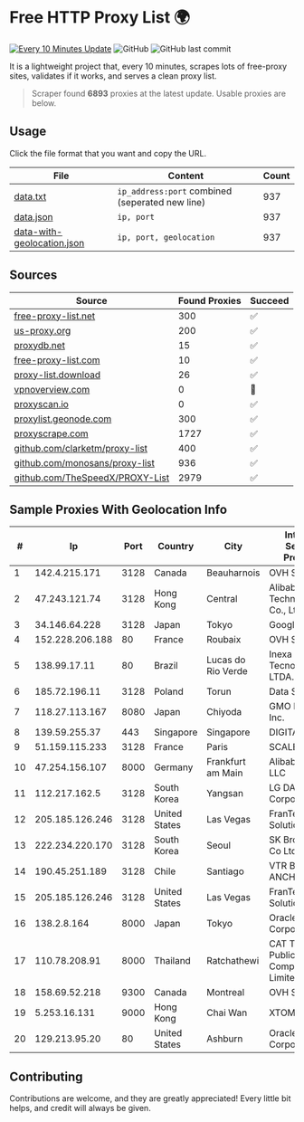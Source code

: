 
# Free HTTP Proxy List 🌍

[![Every 10 Minutes Update](https://github.com/mertguvencli/http-proxy-list/actions/workflows/main.yml/badge.svg?branch=main)](https://github.com/mertguvencli/http-proxy-list/actions/workflows/main.yml)
![GitHub](https://img.shields.io/github/license/mertguvencli/http-proxy-list)
![GitHub last commit](https://img.shields.io/github/last-commit/mertguvencli/http-proxy-list)

It is a lightweight project that, every 10 minutes, scrapes lots of free-proxy sites, validates if it works, and serves a clean proxy list.


> Scraper found **6893** proxies at the latest update. Usable proxies are below.

## Usage

Click the file format that you want and copy the URL.


|File|Content|Count|
|----|-------|-----|
|[data.txt](https://raw.githubusercontent.com/mertguvencli/http-proxy-list/main/proxy-list/data.txt)|`ip_address:port` combined (seperated new line)|937|
|[data.json](https://raw.githubusercontent.com/mertguvencli/http-proxy-list/main/proxy-list/data.json)|`ip, port`|937|
|[data-with-geolocation.json](https://raw.githubusercontent.com/mertguvencli/http-proxy-list/main/proxy-list/data-with-geolocation.json)|`ip, port, geolocation`|937|

## Sources

|Source|Found Proxies|Succeed|
|------|-------------|-------|
|[free-proxy-list.net](https://free-proxy-list.net)|300|✅|
|[us-proxy.org](https://www.us-proxy.org)|200|✅|
|[proxydb.net](http://proxydb.net)|15|✅|
|[free-proxy-list.com](https://free-proxy-list.com/?page=&port=&type%5B%5D=http&type%5B%5D=https&up_time=0&search=Search)|10|✅|
|[proxy-list.download](https://www.proxy-list.download/HTTP)|26|✅|
|[vpnoverview.com](https://vpnoverview.com/privacy/anonymous-browsing/free-proxy-servers)|0|🚫|
|[proxyscan.io](https://www.proxyscan.io)|0|✅|
|[proxylist.geonode.com](https://proxylist.geonode.com/api/proxy-list?limit=300&page=1&sort_by=lastChecked&sort_type=desc&protocols=http,https)|300|✅|
|[proxyscrape.com](https://api.proxyscrape.com/v2/?request=displayproxies&protocol=http&timeout=10000&country=all&ssl=all&anonymity=all)|1727|✅|
|[github.com/clarketm/proxy-list](https://raw.githubusercontent.com/clarketm/proxy-list/master/proxy-list-raw.txt)|400|✅|
|[github.com/monosans/proxy-list](https://raw.githubusercontent.com/monosans/proxy-list/main/proxies/http.txt)|936|✅|
|[github.com/TheSpeedX/PROXY-List](https://raw.githubusercontent.com/TheSpeedX/PROXY-List/master/http.txt)|2979|✅|


## Sample Proxies With Geolocation Info

|#|Ip|Port|Country|City|Internet Service Provider|
|-|--|----|-------|----|-------------------------|
|1|142.4.215.171|3128|Canada|Beauharnois|OVH SAS|
|2|47.243.121.74|3128|Hong Kong|Central|Alibaba (US) Technology Co., Ltd.|
|3|34.146.64.228|3128|Japan|Tokyo|Google LLC|
|4|152.228.206.188|80|France|Roubaix|OVH SAS|
|5|138.99.17.11|80|Brazil|Lucas do Rio Verde|Inexa Tecnologia LTDA.|
|6|185.72.196.11|3128|Poland|Torun|Data Space|
|7|118.27.113.167|8080|Japan|Chiyoda|GMO Internet, Inc.|
|8|139.59.255.37|443|Singapore|Singapore|DIGITALOCEAN|
|9|51.159.115.233|3128|France|Paris|SCALEWAY|
|10|47.254.156.107|8000|Germany|Frankfurt am Main|Alibaba.com LLC|
|11|112.217.162.5|3128|South Korea|Yangsan|LG DACOM Corporation|
|12|205.185.126.246|3128|United States|Las Vegas|FranTech Solutions|
|13|222.234.220.170|3128|South Korea|Seoul|SK Broadband Co Ltd|
|14|190.45.251.189|3128|Chile|Santiago|VTR BANDA ANCHA S.A.|
|15|205.185.126.246|3128|United States|Las Vegas|FranTech Solutions|
|16|138.2.8.164|8000|Japan|Tokyo|Oracle Corporation|
|17|110.78.208.91|8000|Thailand|Ratchathewi|CAT Telecom Public Company Limited|
|18|158.69.52.218|9300|Canada|Montreal|OVH SAS|
|19|5.253.16.131|9000|Hong Kong|Chai Wan|XTOM|
|20|129.213.95.20|80|United States|Ashburn|Oracle Corporation|



## Contributing

Contributions are welcome, and they are greatly appreciated! Every
little bit helps, and credit will always be given.

